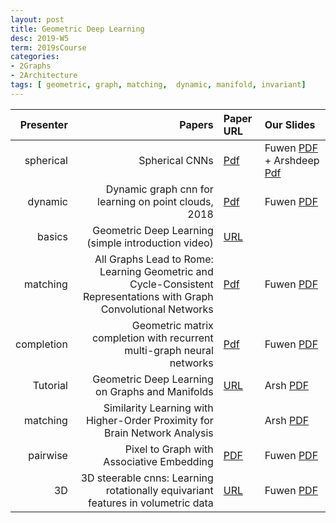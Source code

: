```yaml
---
layout: post
title: Geometric Deep Learning
desc: 2019-W5
term: 2019sCourse
categories:
- 2Graphs
- 2Architecture
tags: [ geometric, graph, matching,  dynamic, manifold, invariant]
---
```


| Presenter | Papers | Paper URL| Our Slides |
| -----: | -------------------------------------: | :----- | :----- |
|  spherical |   Spherical CNNs   | [Pdf](https://arxiv.org/abs/1801.10130) | Fuwen [PDF]({{site.baseurl}}/talks2019/19sCourse/20190222-Fuwen-SphericalCNNs.pdf)  + Arshdeep [Pdf]({{site.baseurl}}/talks2019/19scribeNotes/20190226-Arshdeep-SphericalCNNs.pdf) | 
| dynamic | Dynamic graph cnn for learning on point clouds, 2018  | [Pdf](https://arxiv.org/abs/1801.07829) | Fuwen [PDF]({{site.baseurl}}/talks2019/19sCourse/20190405-Fuwen-DynamicGNN.pdf)  | 
| basics | Geometric Deep Learning (simple introduction video) |  [URL](https://www.youtube.com/watch?v=D3fnGG7cdjY) |   | 
| matching | All Graphs Lead to Rome: Learning Geometric and Cycle-Consistent Representations with Graph Convolutional Networks | [Pdf](https://arxiv.org/abs/1611.08097) | Fuwen [PDF]({{site.baseurl}}/talks2019/19sCourse/20190315-Fuwen-ImageMatching.pdf)   | 
| completion |  Geometric matrix completion with recurrent multi-graph neural networks     | [Pdf](https://arxiv.org/abs/1704.06803) |   Fuwen [PDF]({{site.baseurl}}/talks2019/19sCourse/20190426-Fuwen-GeometricMatrixCompletion.pdf)  |
| Tutorial |  Geometric Deep Learning on Graphs and Manifolds | [URL](https://www.youtube.com/watch?v=LvmjbXZyoP0)  |  Arsh [PDF]({{site.baseurl}}/talks2019/19sCourse/20190220-Arshdeep-Geometric.pdf)   | 
| matching | Similarity Learning with Higher-Order Proximity for Brain Network Analysis | | Arsh [PDF]({{site.baseurl}}/talks2019/19sCourse/20190424-Arshdeep-SimilarityBrain.pdf) |  
| pairwise | Pixel to Graph with Associative Embedding | [PDF]()   |  Fuwen [PDF]({{site.baseurl}}/talks2019/19sCourse/20190306-Fuwen-Pix2Graph.pdf) |  
| 3D | 3D steerable cnns: Learning rotationally equivariant features in volumetric data | [URL]() |  Fuwen [PDF]({{site.baseurl}}/talks2019/19sCourse/20190417-Fuwen-3DSteerableCNN.pdf)  |  
